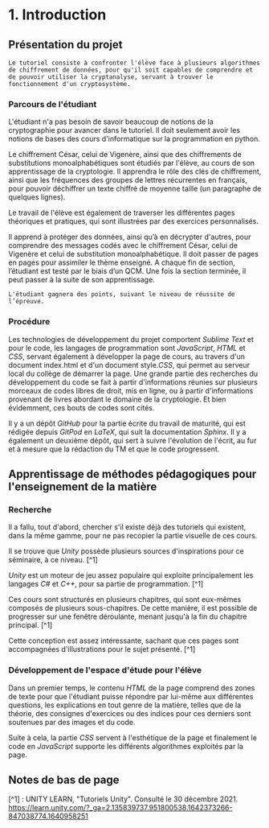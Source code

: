 # 1. Introduction

## Présentation du projet

```{admonition} Information
Le tutoriel consiste à confronter l'élève face à plusieurs algorithmes de chiffrement de données, pour qu'il soit capables de comprendre et de pouvoir utiliser la cryptanalyse, servant à trouver le fonctionnement d'un cryptosystème.
```

### Parcours de l'étudiant

L'étudiant n'a pas besoin de savoir beaucoup de notions de la cryptographie pour avancer dans le tutoriel. Il doit seulement avoir les notions de bases des cours d'informatique sur la programmation en python.

Le chiffrement César, celui de Vigenère, ainsi que des chiffrements de substitutions monoalphabétiques sont étudiés par l'élève, au cours de son apprentissage de la cryptologie. Il apprendra le rôle des clés de chiffrement, ainsi que les fréquences des groupes de lettres récurrentes en français, pour pouvoir déchiffrer un texte chiffré de moyenne taille (un paragraphe de quelques lignes).

Le travail de l'élève est également de traverser les différentes pages théoriques et pratiques, qui sont illustrées par des exercices personnalisés.

Il apprend à protéger des données, ainsi qu’à en décrypter d'autres, pour comprendre des messages codés avec le chiffrement César, celui de Vigenère et celui de substitution monoalphabétique. Il doit passer de pages en pages pour assimiler le thème enseigné. A chaque fin de section, l’étudiant est testé par le biais d’un QCM. Une fois la section terminée, il peut passer à la suite de son apprentissage.

```{Admonition} BONUS
L'étudiant gagnera des points, suivant le niveau de réussite de l’épreuve.
```

### Procédure

Les technologies de développement du projet comportent *Sublime Text* et pour le code, les langages de programmation sont *JavaScript*, *HTML* et *CSS*, servant également à développer la page de cours, au travers d'un document index.html et d'un document style.*CSS*, qui permet au serveur local du collège de démarrer la page. Une grande partie des recherches du développement du code se fait à partir d'informations réunies sur plusieurs morceaux de codes libres de droit, mis en ligne, ou à partir d'informations provenant de livres abordant le domaine de la cryptologie. Et bien évidemment, ces bouts de codes sont cités.

Il y a un dépôt *GitHub* pour la partie écrite du travail de maturité, qui est rédigée depuis *GitPod* en *LaTeX*, qui suit la documentation *Sphinx*. Il y a également un deuxième dépôt, qui sert à suivre l'évolution de l'écrit, au fur et à mesure que la rédaction du TM et que le code progressent.

## Apprentissage de méthodes pédagogiques pour l'enseignement de la matière

### Recherche

Il a fallu, tout d'abord, chercher s'il existe déjà des tutoriels qui existent, dans la même gamme, pour ne pas recopier la partie visuelle de ces cours.

Il se trouve que *Unity* possède plusieurs sources d'inspirations pour ce séminaire, à ce niveau. [^1]

*Unity* est un moteur de jeu assez populaire qui exploite principalement les langages *C#* et *C++*, pour sa partie de programmation. [^1]

Ces cours sont structurés en plusieurs chapitres, qui sont eux-mêmes composés de plusieurs sous-chapitres. De cette manière, il est possible de progresser sur une fenêtre déroulante, menant jusqu'à la fin du chapitre principal. [^1]

Cette conception est assez intéressante, sachant que ces pages sont accompagnées d'illustrations pour le sujet présenté. [^1]

### Développement de l'espace d'étude pour l'élève

Dans un premier temps, le contenu *HTML* de la page comprend des zones de texte pour que l'étudiant puisse répondre par lui-même aux différentes questions, les explications en tout genre de la matière, telles que de la théorie, des consignes d'exercices ou des indices pour ces derniers sont soutenues par des images et du code.

Suite à cela, la partie *CSS* servent à l'esthétique de la page et finalement le code en *JavaScript* supporte les différents algorithmes exploités par la page.

## Notes de bas de page
[^1] : UNITY LEARN, "Tutoriels Unity". Consulté le 30 décembre 2021. <https://learn.unity.com/?_ga=2.135839737.951800538.1642373266-847038774.1640958251>